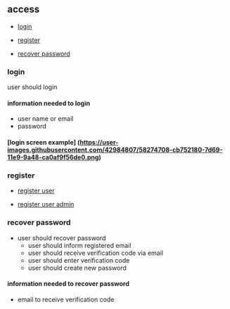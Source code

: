 ## access

- [login](#login)

- [register](#register)

- [recover password](#recover-password)


### login
user should login

#### information needed to login
* user name or email
* password

#### [login screen example] (https://user-images.githubusercontent.com/42984807/58274708-cb752180-7d69-11e9-9a48-ca0af9f56de0.png)

### register

* [register user](https://github.com/tegcommerce/tegcommerce-requirement/blob/master/page/register-user.md)

* [register user admin](https://github.com/tegcommerce/tegcommerce-requirement/blob/master/page/register-user-admin.md)

### recover password

* user should recover password
  * user should inform registered email
  * user should receive verification code via email
  * user should enter verification code
  * user should create new password

#### information needed to recover password
* email to receive verification code
